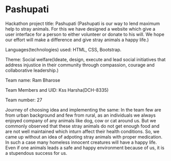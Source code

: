 # Pashupati

Hackathon project title: Pashupati (Pashupati is our way to lend maximum help to stray animals. For this we have designed a website which give a user interface for a person to either volunteer or donate to his will. We hope our effort will make a difference and give stray animals a happy life.)

Languages(technologies) used: HTML, CSS, Bootstrap.

Theme: Social welfare(Ideate, design, execute and lead social initiatives that address injustice in their community through compassion, courage and collaborative leadership.)

Team name: Ram Bharose 

Team Members and UID: Kss Harsha(DCH-8335)

Team number: 27

Journey of choosing idea and implementing the same: In the team few are from urban background and few from rural, as an individuals we always enjoyed company of any animals like dog, cow or cat around us. But we commonly observed that these stray animals do not get enough food and are not well maintained which inturn affect their health conditions. So, we came up without an idea of adpoting stray animals with proper medication. In such a case many homeless innocent creatures will have a happy life. Even if one animals leads a safe and happy environment because of us, it is a stupendous success for us. 




